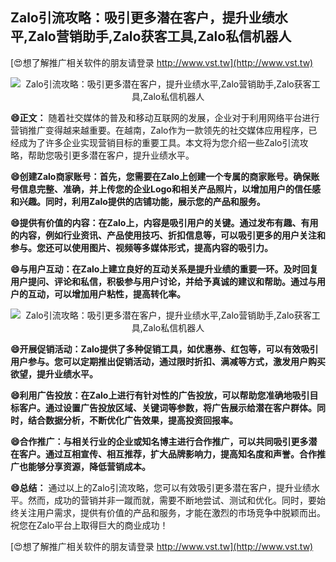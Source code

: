 ## **Zalo引流攻略：吸引更多潜在客户，提升业绩水平,Zalo营销助手,Zalo获客工具,Zalo私信机器人**

[😍想了解推广相关软件的朋友请登录 http://www.vst.tw](http://www.vst.tw)

 <center><img src="https://vst.tw/MP4/tuiguang/png/7.png" alt="Zalo引流攻略：吸引更多潜在客户，提升业绩水平,Zalo营销助手,Zalo获客工具,Zalo私信机器人"></center>

**😄正文：**
随着社交媒体的普及和移动互联网的发展，企业对于利用网络平台进行营销推广变得越来越重要。在越南，Zalo作为一款领先的社交媒体应用程序，已经成为了许多企业实现营销目标的重要工具。本文将为您介绍一些Zalo引流攻略，帮助您吸引更多潜在客户，提升业绩水平。

**😄创建Zalo商家账号：首先，您需要在Zalo上创建一个专属的商家账号。确保账号信息完整、准确，并上传您的企业Logo和相关产品照片，以增加用户的信任感和兴趣。同时，利用Zalo提供的店铺功能，展示您的产品和服务。**

**😄提供有价值的内容：在Zalo上，内容是吸引用户的关键。通过发布有趣、有用的内容，例如行业资讯、产品使用技巧、折扣信息等，可以吸引更多的用户关注和参与。您还可以使用图片、视频等多媒体形式，提高内容的吸引力。**

**😄与用户互动：在Zalo上建立良好的互动关系是提升业绩的重要一环。及时回复用户提问、评论和私信，积极参与用户讨论，并给予真诚的建议和帮助。通过与用户的互动，可以增加用户粘性，提高转化率。**

 <center><img src="https://vst.tw/MP4/tuiguang/png/1.png" alt="Zalo引流攻略：吸引更多潜在客户，提升业绩水平,Zalo营销助手,Zalo获客工具,Zalo私信机器人"></center>

**😄开展促销活动：Zalo提供了多种促销工具，如优惠券、红包等，可以有效吸引用户参与。您可以定期推出促销活动，通过限时折扣、满减等方式，激发用户购买欲望，提升业绩水平。**

**😄利用广告投放：在Zalo上进行有针对性的广告投放，可以帮助您准确地吸引目标客户。通过设置广告投放区域、关键词等参数，将广告展示给潜在客户群体。同时，结合数据分析，不断优化广告效果，提高投资回报率。**

**😄合作推广：与相关行业的企业或知名博主进行合作推广，可以共同吸引更多潜在客户。通过互相宣传、相互推荐，扩大品牌影响力，提高知名度和声誉。合作推广也能够分享资源，降低营销成本。**

**😄总结：**
通过以上的Zalo引流攻略，您可以有效吸引更多潜在客户，提升业绩水平。然而，成功的营销并非一蹴而就，需要不断地尝试、测试和优化。同时，要始终关注用户需求，提供有价值的产品和服务，才能在激烈的市场竞争中脱颖而出。祝您在Zalo平台上取得巨大的商业成功！

[😍想了解推广相关软件的朋友请登录 http://www.vst.tw](http://www.vst.tw)



